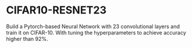 # CIFAR10-RESNET23

Build a Pytorch-based Neural Network with 23 convolutional layers and train it on CIFAR-10. With tuning the hyperparameters to achieve accuracy higher than 92%.
